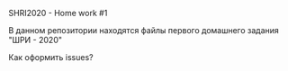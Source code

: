 SHRI2020 - Home work #1

В данном репозитории находятся файлы первого домашнего задания "ШРИ - 2020"

Как оформить issues?
